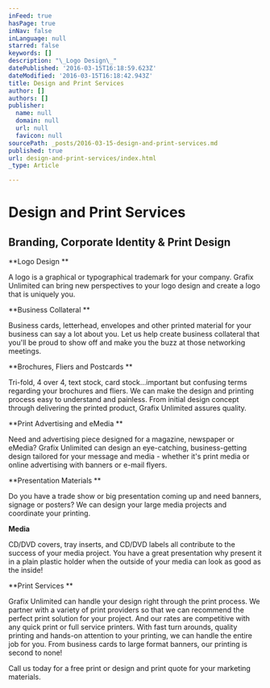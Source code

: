 ```yaml
---
inFeed: true
hasPage: true
inNav: false
inLanguage: null
starred: false
keywords: []
description: "\_Logo Design\_"
datePublished: '2016-03-15T16:18:59.623Z'
dateModified: '2016-03-15T16:18:42.943Z'
title: Design and Print Services
author: []
authors: []
publisher:
  name: null
  domain: null
  url: null
  favicon: null
sourcePath: _posts/2016-03-15-design-and-print-services.md
published: true
url: design-and-print-services/index.html
_type: Article

---
```

# Design and Print Services

## Branding, Corporate Identity & Print Design 

**Logo Design **

A logo is a graphical or typographical trademark for your company. Grafix Unlimited can bring new perspectives to your logo design and create a logo that is uniquely you. 

**Business Collateral **

Business cards, letterhead, envelopes and other printed material for your business can say a lot about you. Let us help create business collateral that you'll be proud to show off and make you the buzz at those networking meetings. 

**Brochures, Fliers and Postcards  **

Tri-fold, 4 over 4, text stock, card stock...important but confusing terms regarding your brochures and fliers. We can make the design and printing process easy to understand and painless. From initial design concept through delivering the printed product, Grafix Unlimited assures quality. 

**Print Advertising and eMedia **

Need and advertising piece designed for a magazine, newspaper or eMedia? Grafix Unlimited can design an eye-catching, business-getting design tailored for your message and media - whether it's print media or online advertising with banners or e-mail flyers. 

**Presentation Materials **

Do you have a trade show or big presentation coming up and need banners, signage or posters? We can design your large media projects and coordinate your printing. 

**Media**

CD/DVD covers, tray inserts, and CD/DVD labels all contribute to the success of your media project. You have a great presentation why present it in a plain plastic holder when the outside of your media can look as good as the inside! 

**Print Services **

Grafix Unlimited can handle your design right through the print process.  We partner with a variety of print providers so that we can recommend the perfect print solution for your project.  And our rates are competitive with any quick print or full service printers.  With fast turn arounds, quality printing and hands-on attention to your printing, we can handle the entire job for you. From business cards to large format banners, our printing is second to none! 

Call us today for a free print or design and print quote for your marketing materials.